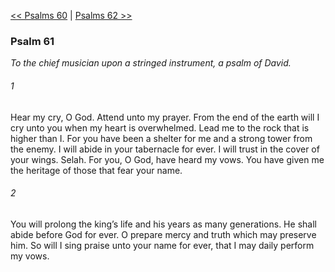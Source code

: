 [<< Psalms 60](Psalms%2060)  |  [Psalms 62 >>](Psalms%2062)

### Psalm 61

*To the chief musician upon a stringed instrument, a psalm of David.*

###### 1
Hear my cry, O God. Attend unto my prayer. From the end of the earth will I cry unto you when my heart is overwhelmed. Lead me to the rock that is higher than I. For you have been a shelter for me and a strong tower from the enemy. I will abide in your tabernacle for ever. I will trust in the cover of your wings. Selah. For you, O God, have heard my vows. You have given me the heritage of those that fear your name.

###### 2
You will prolong the king’s life and his years as many generations. He shall abide before God for ever. O prepare mercy and truth which may preserve him. So will I sing praise unto your name for ever, that I may daily perform my vows.